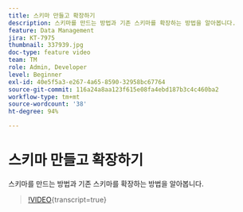```yaml
---
title: 스키마 만들고 확장하기
description: 스키마를 만드는 방법과 기존 스키마를 확장하는 방법을 알아봅니다.
feature: Data Management
jira: KT-7975
thumbnail: 337939.jpg
doc-type: feature video
team: TM
role: Admin, Developer
level: Beginner
exl-id: 40e5f5a3-e267-4a65-8590-32958bc67764
source-git-commit: 116a24a8aa123f615e08fa4ebd187b3c4c460ba2
workflow-type: tm+mt
source-wordcount: '38'
ht-degree: 94%

---
```


# 스키마 만들고 확장하기

스키마를 만드는 방법과 기존 스키마를 확장하는 방법을 알아봅니다.

>[!VIDEO](https://video.tv.adobe.com/v/337939?quality=12&learn=on){transcript=true}
